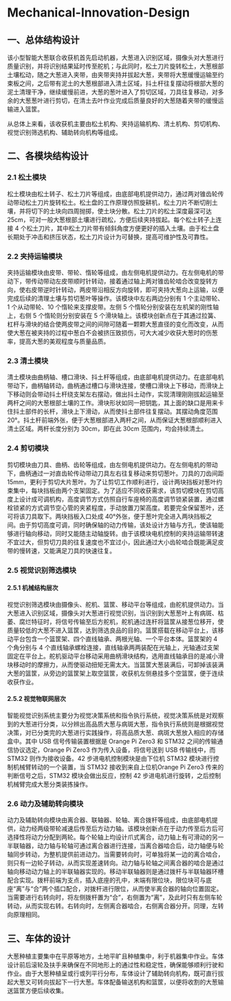 # Mechanical-Innovation-Design

## 一、总体结构设计

​	该小型智能大葱联合收获机首先启动机器，大葱进入识别区域，摄像头对大葱进行质量识别，并将识别结果延时传至舵机；与此同时，松土刀片旋转松土，大葱根部土壤松动，随之大葱进入夹带，由夹带夹持并拔起大葱，夹带将大葱缓慢运输至约束板之间，之后带有泥土的大葱根部进入清土区域，抖土杆往复摆动将根部大葱的泥土清理干净，继续缓慢前进，大葱的葱叶进入了剪切区域，刀具往复移动，对多余的大葱葱叶进行剪切，在清土去叶作业完成后质量良好的大葱随着夹带的缓慢运输进入篮筐。

​	从总体上来看，该收获机主要由松土机构、夹持运输机构、清土机构、剪切机构、视觉识别筛选机构、辅助转向机构等组成。

## 二、各模块结构设计

### 2.1 松土模块

​	松土模块由松土转子、松土刀片等组成，由底部电机提供动力，通过两对锥齿轮传动带动松土刀片旋转松土。松土盘的工作原理仿照旋耕机，松土刀片不断切削土壤，并将切下的土块向四周抛掷，使土块分散。松土刀片的松土深度最深可达 25cm，可对一般大葱根部土壤进行疏松，方便后续夹持拔起。每个松土转子上连接 4 个松土刀片，其中松土刀片带有倾斜角度方便更好的插入土壤。由于松土盘长期处于冲击和挤压状态，松土刀片设计为可替换，提高可维护性及可靠性。

### 2.2 夹持运输模块

​	夹持运输模块由皮带、带轮、惰轮等组成，由左侧电机提供动力。在左侧电机的带动下，带传动带动左皮带顺时针转动，接着通过轴上两对锥齿轮啮合改变旋转方向，使右皮带逆时针转动，两皮带沿相反方向旋转，即可夹持大葱向上运输，以便完成后续的清理土壤与剪切葱叶等操作。该模块中左右两边分别有 1 个主动带轮、1 个从动带轮、10 个惰轮来支撑皮带。左侧 5 个惰轮分别安装在左机架的刚性轴上，右侧 5 个惰轮则分别安装在 5 个滑块轴上。该模块创新点在于其通过拉簧、杠杆与滑块的结合使两皮带之间的间隙可随着一颗颗大葱直径的变化而改变，从而使大葱在被夹持的过程中葱白不会被挤压致损伤，可大大减少收获大葱时的伤葱率，提高大葱的美观程度与质量品质。

### 2.3 清土模块

​	清土模块由曲柄轴、槽口滑块、抖土杆等组成，由底部电机提供动力。在底部电机带动下，曲柄轴转动，曲柄通过槽口与滑块连接，使槽口滑块上下移动，而滑块上下移动则会带动抖土杆绕支架左右摆动，做出抖土动作，实现清理刚刚拔起运输至两杆之间的大葱根部土壤的工作。滑块形状如同一把钥匙，其上面的缺口是用来卡住抖土部件的长杆，滑块上下滑动，从而使抖土部件往复摆动。其摆动角度范围 20°。抖土杆前端外张，便于大葱根部进入两杆之间，从而保证大葱根部顺利进入清土区域。两杆长度分别为 30cm，即在此 30cm 范围内，均会持续清土。

### 2.4 剪切模块

​	剪切模块由刀具、曲柄、齿轮等组成，由左侧电机提供动力。在左侧电机的带动下，曲柄通过一对直齿轮传动带动刀具左右往复移动来剪切葱叶。刀具的刀齿间距 15mm，更利于剪切大片葱叶。为了让剪切工作顺利进行，设计两块挡板对葱叶约束集中，每块挡板由两个支架固定。为了适应不同收获需求，该剪切模块在剪切高度上设计成可调机构，高度调节方式仿照自行车座椅的高度调节锁紧装置，通过螺栓锁紧的方式调节空心管的夹紧程度，手动放置刀架高度。若要完全保留葱叶，还可将该刀具取下。两块挡板入口处成 40°外张，便于葱叶完全进入两块挡板之间。由于剪切高度可调，同时确保轴的动力传输，该处设计方轴与方孔，使该轴能够进行轴向移动，同时又能随主动轴旋转。由于该模块电机控制的夹持运输带转速不宜过大，但剪切刀具的往复速度也不宜过小，因此通过大小齿轮啮合既能满足皮带的慢转速，又能满足刀具的快速往复。

### 2.5 视觉识别筛选模块

#### 2.5.1 机械结构层次

​	视觉识别筛选模块由摄像头、舵机、篮筐、移动平台等组成，由舵机提供动力。当大葱进入识别区域，摄像头对大葱进行视觉识别，当识别到大葱葱叶上有病斑、枯萎、腐烂特征时，将信号传输至后方舵机，舵机通过连杆将篮筐从接葱位移开，使质量较低的大葱不进入篮筐，达到筛选良品的目的。篮筐搭载在移动平台上，该移动平台包含一个篮筐架、四个直线轴承、两根光轴、一个平台本体。篮筐架的 4 个角分别与 4 个直线轴承螺栓连接，直线轴承两两装配在光轴上，光轴通过支架固定在平台上。舵机驱动平台移动采用曲柄滑块结构，选用直线轴承目的是减小滑块移动时的摩擦力，从而使驱动扭矩无需太大。当篮筐大葱装满后，可卸掉该装满大葱的篮筐，从旁边的篮筐架上取空篮筐，收获机左侧悬挂多个空篮筐，便于连续收获作业。

#### 2.5.2 视觉物联网层次

​	智能视觉识别系统主要分为视觉决策系统和指令执行系统，视觉决策系统是对观察到的大葱进行分类，以分辨出高品质大葱与病斑大葱，指令执行系统则是根据视觉决策，对已分类完的大葱进行实践操作，将高品质大葱、病斑大葱放入相应的存储盒中。其中 USB 信号传输装置根据是 Orange Pi Zero3 和 STM32 之间的传输通信协议选定，Orange Pi Zero3 作为传入设备，将信号送到 USB 传输线中，而 STM32 则作为接收设备。42 步进电机控制模块是由下位机 STM32 模块进行控制机械臂转动的一个装置，当 STM32 接收到来自上位机Orange Pi Zero3 传来的判断信号之后，STM32 模块会做出反应，控制 42 步进电机进行旋转，之后控制机械臂完成大葱分类装拣操作。

### 2.6 动力及辅助转向模块

​	动力及辅助转向模块由离合器、联轴器、轮轴、离合拨杆等组成，由底部电机提供，动力经两级带轮减速后传至后方动力轴。该模块创新点在于动力传至后方后可选择性将动力分配到两轮。每个轮轴上均设计爪式离合，动力轴上有可滑动的另一半联轴器，动力轴与轮轴可通过离合器进行连接，当离合器啮合后，动力轴便与轮轴同步转动，为整机提供前进动力。当需要转向时，可单独将某一边的离合啮合，则只有一边轮子转动，从而实现差速转向。动力轴与轮轴之间离合器的啮合是通过轴向移动动力轴上的半联轴器实现的。移动半联轴器则是通过拨杆与半联轴器环槽配合实现。拨杆前端为支点，插入底座的孔中，末端有限位块，限位块可与底座“离”与“合”两个插口配合，对拨杆进行限位，从而使半离合器的轴向位置固定。当需要进行右转向时，将左侧拨杆置为“合”，右侧置为“离”，及此时只有左侧车轮转动，从而实现右转。右转向时，左侧离合器啮合，右侧离合器分开。同理，左转向原理相同。

## 三、车体的设计

​	大葱种植主要集中在平原等地方，土地平旷且种植集中，利于机器集中作业。车体设计前后滚轮及扶手来确保在不同地形上的通过性和稳定性，确保能够顺利行驶和作业。由于大葱种植呈或行或列平行分布，车体设计了辅助转向机构，既可直行拔起大葱又可转向拔起下一行大葱。车体配备输送机构和篮筐，以便将收割的大葱输送篮筐方便后续收集。